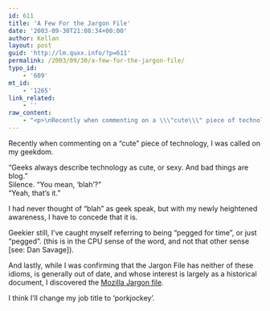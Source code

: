 ```yaml
---
id: 611
title: 'A Few For the Jargon File'
date: '2003-09-30T21:08:34+00:00'
author: Kellan
layout: post
guid: 'http://lm.quxx.info/?p=611'
permalink: /2003/09/30/a-few-for-the-jargon-file/
typo_id:
    - '609'
mt_id:
    - '1265'
link_related:
    - ''
raw_content:
    - "<p>\nRecently when commenting on a \\\"cute\\\" piece of technology, I was called on my geekdom.\n</p>\n<p>\n\\\"Geeks always describe technology as cute, or sexy.  And bad things are blog.\\\"   <br />\nSilence.   \\\"You mean, \\'blah\\'?\\\"<br />\n \\\"Yeah, that\\'s it.\\\"<br />\n</p>\n<p>\nI had never thought of \\\"blah\\\" as geek speak, but with my newly heightened awareness, I have to concede that it is. \n</p>\n<p>\nGeekier still, I\\'ve caught myself referring to being \\\"pegged for time\\\", or just \\\"pegged\\\". (this is in the CPU sense of the word, and not that other sense [see: Dan Savage]).\n</p>\n<p>\nAnd lastly, while I was confirming that the Jargon File has neither of these idioms, is generally out of date, and whose interest is largely as a historical document, I discovered the <a href=\\\"http://www.mozilla.org/docs/jargon.html\\\">Mozilla Jargon file</a>.   \n</p>\n<p>\nI think I\\'ll change my job title to \\'porkjockey\\'.\n</p>"
---
```


Recently when commenting on a “cute” piece of technology, I was called on my geekdom.

“Geeks always describe technology as cute, or sexy. And bad things are blog.”   
Silence. “You mean, ‘blah’?”  
 “Yeah, that’s it.”

I had never thought of “blah” as geek speak, but with my newly heightened awareness, I have to concede that it is.

Geekier still, I’ve caught myself referring to being “pegged for time”, or just “pegged”. (this is in the CPU sense of the word, and not that other sense [see: Dan Savage]).

And lastly, while I was confirming that the Jargon File has neither of these idioms, is generally out of date, and whose interest is largely as a historical document, I discovered the [Mozilla Jargon file](http://www.mozilla.org/docs/jargon.html).

I think I’ll change my job title to ‘porkjockey’.